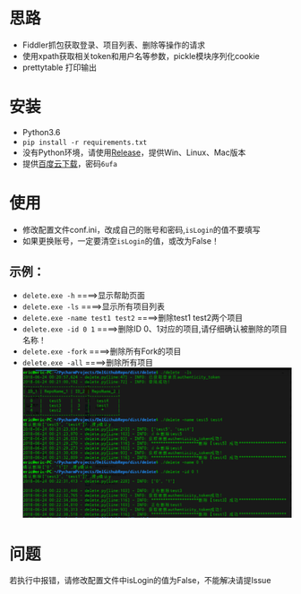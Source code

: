 # 思路
* Fiddler抓包获取登录、项目列表、删除等操作的请求
* 使用xpath获取相关token和用户名等参数，pickle模块序列化cookie
* prettytable 打印输出

# 安装 
* Python3.6
* `pip install -r requirements.txt`
*  没有Python环境，请使用[Release](https://github.com/steinvenic/DelGithubRepo/releases)，提供Win、Linux、Mac版本
*  提供[百度云下载](https://pan.baidu.com/s/1hy59KV_nHQtn1Ogd0E1hdg)，密码`6ufa`

#  使用

* 修改配置文件conf.ini，改成自己的账号和密码,`isLogin`的值不要填写
* 如果更换账号，一定要清空`isLogin`的值，或改为False！
## 示例：
* `delete.exe -h`    ====>显示帮助页面
* `delete.exe -ls`    ====>显示所有项目列表
* `delete.exe -name test1 test2`    ====>删除test1 test2两个项目
* `delete.exe -id 0 1`              ====>删除ID 0、1对应的项目,请仔细确认被删除的项目名称！
* `delete.exe -fork`    ====>删除所有Fork的项目
* `delete.exe -all`    ====>删除所有项目
![avartar](https://github.com/steinvenic/DelGithubRepo/blob/master/20180624002334.png)

#  问题
若执行中报错，请修改配置文件中isLogin的值为False，不能解决请提Issue

